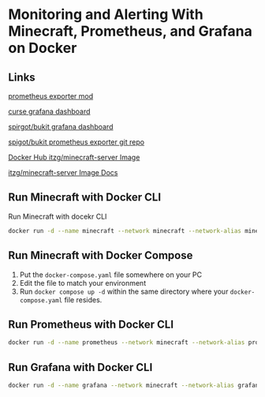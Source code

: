 # Monitoring and Alerting With Minecraft, Prometheus, and Grafana on Docker

## Links
[prometheus exporter mod](https://www.curseforge.com/minecraft/mc-mods/prometheus-exporter/download/4054337)

[curse grafana dashboard](https://grafana.com/grafana/dashboards/16508-minecraft-server-stats/)

[spirgot/bukit grafana dashboard](https://raw.githubusercontent.com/sladkoff/minecraft-prometheus-exporter/master/dashboards/minecraft-server-dashboard.json)

[spigot/bukit prometheus exporter git repo](https://github.com/sladkoff/minecraft-prometheus-exporter)

[Docker Hub itzg/minecraft-server Image ](https://hub.docker.com/r/itzg/minecraft-server)

[itzg/minecraft-server Image Docs ](https://docker-minecraft-server.readthedocs.io/en/latest/)

## Run Minecraft with Docker CLI

Run Minecraft with docekr CLI
```bash
docker run -d --name minecraft --network minecraft --network-alias minecraft -p 25565:25565 -e EULA=true -v C:\some\path\on\my\pc:/data --restart on-failure itzg/minecraft-server:latest
```

## Run Minecraft with Docker Compose
1. Put the `docker-compose.yaml` file somewhere on your PC
2. Edit the file to match your environment
3. Run `docker compose up -d` within the same directory where your `docker-compose.yaml` file resides.

## Run Prometheus with Docker CLI
```bash
docker run -d --name prometheus --network minecraft --network-alias prometheus -p 9090:9090 -v C:\some\path\on\my\pc\prometheus.yml:/etc/prometheus/prometheus.yml bitnami/prometheus
```

## Run Grafana with Docker CLI
```bash
docker run -d --name grafana --network minecraft --network-alias grafana -p 3000:3000 -v C:\some\path\on\my\pc:/var/lib/grafana grafana/grafana
```
